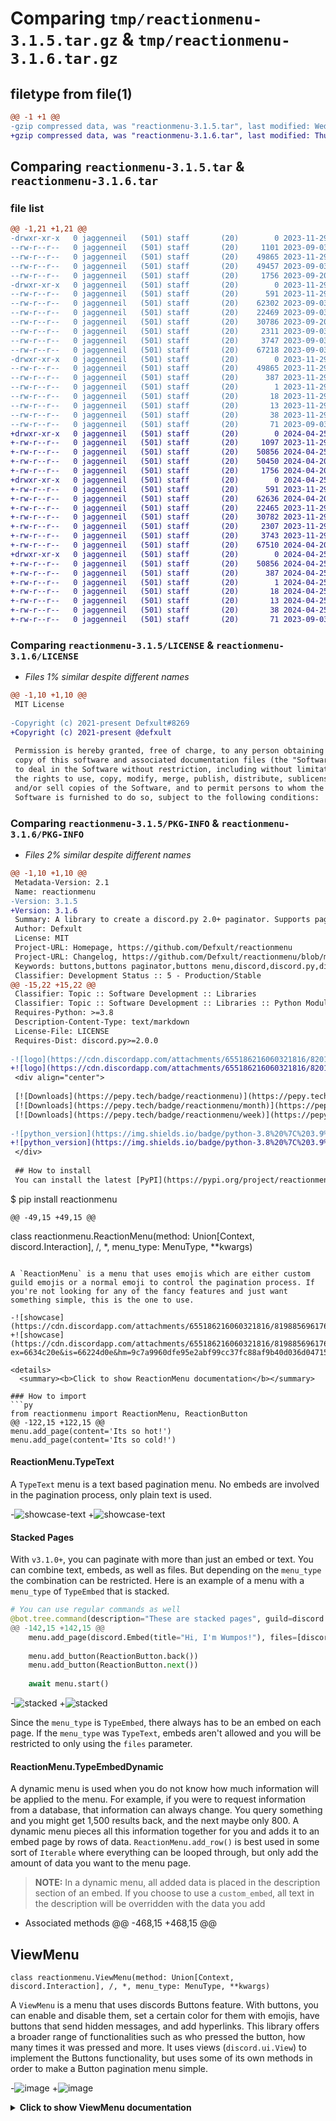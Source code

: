 # Comparing `tmp/reactionmenu-3.1.5.tar.gz` & `tmp/reactionmenu-3.1.6.tar.gz`

## filetype from file(1)

```diff
@@ -1 +1 @@
-gzip compressed data, was "reactionmenu-3.1.5.tar", last modified: Wed Nov 29 14:50:41 2023, max compression
+gzip compressed data, was "reactionmenu-3.1.6.tar", last modified: Thu Apr 25 13:51:11 2024, max compression
```

## Comparing `reactionmenu-3.1.5.tar` & `reactionmenu-3.1.6.tar`

### file list

```diff
@@ -1,21 +1,21 @@
-drwxr-xr-x   0 jaggenneil   (501) staff       (20)        0 2023-11-29 14:50:41.186392 reactionmenu-3.1.5/
--rw-r--r--   0 jaggenneil   (501) staff       (20)     1101 2023-09-03 09:24:09.000000 reactionmenu-3.1.5/LICENSE
--rw-r--r--   0 jaggenneil   (501) staff       (20)    49865 2023-11-29 14:50:41.186185 reactionmenu-3.1.5/PKG-INFO
--rw-r--r--   0 jaggenneil   (501) staff       (20)    49457 2023-09-03 09:24:09.000000 reactionmenu-3.1.5/README.md
--rw-r--r--   0 jaggenneil   (501) staff       (20)     1756 2023-09-20 23:33:53.000000 reactionmenu-3.1.5/pyproject.toml
-drwxr-xr-x   0 jaggenneil   (501) staff       (20)        0 2023-11-29 14:50:41.184962 reactionmenu-3.1.5/reactionmenu/
--rw-r--r--   0 jaggenneil   (501) staff       (20)      591 2023-11-29 14:47:03.000000 reactionmenu-3.1.5/reactionmenu/__init__.py
--rw-r--r--   0 jaggenneil   (501) staff       (20)    62302 2023-09-03 09:24:09.000000 reactionmenu-3.1.5/reactionmenu/abc.py
--rw-r--r--   0 jaggenneil   (501) staff       (20)    22469 2023-09-03 09:24:09.000000 reactionmenu-3.1.5/reactionmenu/buttons.py
--rw-r--r--   0 jaggenneil   (501) staff       (20)    30786 2023-09-20 23:25:39.000000 reactionmenu-3.1.5/reactionmenu/core.py
--rw-r--r--   0 jaggenneil   (501) staff       (20)     2311 2023-09-03 09:24:09.000000 reactionmenu-3.1.5/reactionmenu/decorators.py
--rw-r--r--   0 jaggenneil   (501) staff       (20)     3747 2023-09-03 09:24:09.000000 reactionmenu-3.1.5/reactionmenu/errors.py
--rw-r--r--   0 jaggenneil   (501) staff       (20)    67218 2023-09-03 09:24:09.000000 reactionmenu-3.1.5/reactionmenu/views_menu.py
-drwxr-xr-x   0 jaggenneil   (501) staff       (20)        0 2023-11-29 14:50:41.185924 reactionmenu-3.1.5/reactionmenu.egg-info/
--rw-r--r--   0 jaggenneil   (501) staff       (20)    49865 2023-11-29 14:50:41.000000 reactionmenu-3.1.5/reactionmenu.egg-info/PKG-INFO
--rw-r--r--   0 jaggenneil   (501) staff       (20)      387 2023-11-29 14:50:41.000000 reactionmenu-3.1.5/reactionmenu.egg-info/SOURCES.txt
--rw-r--r--   0 jaggenneil   (501) staff       (20)        1 2023-11-29 14:50:41.000000 reactionmenu-3.1.5/reactionmenu.egg-info/dependency_links.txt
--rw-r--r--   0 jaggenneil   (501) staff       (20)       18 2023-11-29 14:50:41.000000 reactionmenu-3.1.5/reactionmenu.egg-info/requires.txt
--rw-r--r--   0 jaggenneil   (501) staff       (20)       13 2023-11-29 14:50:41.000000 reactionmenu-3.1.5/reactionmenu.egg-info/top_level.txt
--rw-r--r--   0 jaggenneil   (501) staff       (20)       38 2023-11-29 14:50:41.186437 reactionmenu-3.1.5/setup.cfg
--rw-r--r--   0 jaggenneil   (501) staff       (20)       71 2023-09-03 09:24:09.000000 reactionmenu-3.1.5/setup.py
+drwxr-xr-x   0 jaggenneil   (501) staff       (20)        0 2024-04-25 13:51:11.522335 reactionmenu-3.1.6/
+-rw-r--r--   0 jaggenneil   (501) staff       (20)     1097 2023-11-29 18:48:23.000000 reactionmenu-3.1.6/LICENSE
+-rw-r--r--   0 jaggenneil   (501) staff       (20)    50856 2024-04-25 13:51:11.522066 reactionmenu-3.1.6/PKG-INFO
+-rw-r--r--   0 jaggenneil   (501) staff       (20)    50450 2024-04-20 11:49:36.000000 reactionmenu-3.1.6/README.md
+-rw-r--r--   0 jaggenneil   (501) staff       (20)     1756 2024-04-20 12:38:19.000000 reactionmenu-3.1.6/pyproject.toml
+drwxr-xr-x   0 jaggenneil   (501) staff       (20)        0 2024-04-25 13:51:11.520222 reactionmenu-3.1.6/reactionmenu/
+-rw-r--r--   0 jaggenneil   (501) staff       (20)      591 2023-11-29 14:47:03.000000 reactionmenu-3.1.6/reactionmenu/__init__.py
+-rw-r--r--   0 jaggenneil   (501) staff       (20)    62636 2024-04-20 12:14:43.000000 reactionmenu-3.1.6/reactionmenu/abc.py
+-rw-r--r--   0 jaggenneil   (501) staff       (20)    22465 2023-11-29 18:47:56.000000 reactionmenu-3.1.6/reactionmenu/buttons.py
+-rw-r--r--   0 jaggenneil   (501) staff       (20)    30782 2023-11-29 18:47:56.000000 reactionmenu-3.1.6/reactionmenu/core.py
+-rw-r--r--   0 jaggenneil   (501) staff       (20)     2307 2023-11-29 18:47:56.000000 reactionmenu-3.1.6/reactionmenu/decorators.py
+-rw-r--r--   0 jaggenneil   (501) staff       (20)     3743 2023-11-29 18:47:56.000000 reactionmenu-3.1.6/reactionmenu/errors.py
+-rw-r--r--   0 jaggenneil   (501) staff       (20)    67510 2024-04-20 12:16:23.000000 reactionmenu-3.1.6/reactionmenu/views_menu.py
+drwxr-xr-x   0 jaggenneil   (501) staff       (20)        0 2024-04-25 13:51:11.521751 reactionmenu-3.1.6/reactionmenu.egg-info/
+-rw-r--r--   0 jaggenneil   (501) staff       (20)    50856 2024-04-25 13:51:11.000000 reactionmenu-3.1.6/reactionmenu.egg-info/PKG-INFO
+-rw-r--r--   0 jaggenneil   (501) staff       (20)      387 2024-04-25 13:51:11.000000 reactionmenu-3.1.6/reactionmenu.egg-info/SOURCES.txt
+-rw-r--r--   0 jaggenneil   (501) staff       (20)        1 2024-04-25 13:51:11.000000 reactionmenu-3.1.6/reactionmenu.egg-info/dependency_links.txt
+-rw-r--r--   0 jaggenneil   (501) staff       (20)       18 2024-04-25 13:51:11.000000 reactionmenu-3.1.6/reactionmenu.egg-info/requires.txt
+-rw-r--r--   0 jaggenneil   (501) staff       (20)       13 2024-04-25 13:51:11.000000 reactionmenu-3.1.6/reactionmenu.egg-info/top_level.txt
+-rw-r--r--   0 jaggenneil   (501) staff       (20)       38 2024-04-25 13:51:11.522501 reactionmenu-3.1.6/setup.cfg
+-rw-r--r--   0 jaggenneil   (501) staff       (20)       71 2023-09-03 09:24:09.000000 reactionmenu-3.1.6/setup.py
```

### Comparing `reactionmenu-3.1.5/LICENSE` & `reactionmenu-3.1.6/LICENSE`

 * *Files 1% similar despite different names*

```diff
@@ -1,10 +1,10 @@
 MIT License
 
-Copyright (c) 2021-present Defxult#8269
+Copyright (c) 2021-present @defxult
 
 Permission is hereby granted, free of charge, to any person obtaining a
 copy of this software and associated documentation files (the "Software"),
 to deal in the Software without restriction, including without limitation
 the rights to use, copy, modify, merge, publish, distribute, sublicense,
 and/or sell copies of the Software, and to permit persons to whom the
 Software is furnished to do so, subject to the following conditions:
```

### Comparing `reactionmenu-3.1.5/PKG-INFO` & `reactionmenu-3.1.6/PKG-INFO`

 * *Files 2% similar despite different names*

```diff
@@ -1,10 +1,10 @@
 Metadata-Version: 2.1
 Name: reactionmenu
-Version: 3.1.5
+Version: 3.1.6
 Summary: A library to create a discord.py 2.0+ paginator. Supports pagination with buttons, reactions, and category selection using selects.
 Author: Defxult
 License: MIT
 Project-URL: Homepage, https://github.com/Defxult/reactionmenu
 Project-URL: Changelog, https://github.com/Defxult/reactionmenu/blob/main/CHANGELOG.md
 Keywords: buttons,buttons paginator,buttons menu,discord,discord.py,discord.py 2.0,d.py,components,components paginator,components menu,discord components,discord components menu,discord buttons,discord buttons paginator,discord buttons menu,discord paginator,discord pagination,discord reaction menu,discord reactions,discord embed,discord menu,discord interactions,embed menu,embed reaction menu,embed paginator,interactions,interactions menu,interactions paginator,menus,paginator,pagination,pagination menu,reaction menu
 Classifier: Development Status :: 5 - Production/Stable
@@ -15,22 +15,22 @@
 Classifier: Topic :: Software Development :: Libraries
 Classifier: Topic :: Software Development :: Libraries :: Python Modules
 Requires-Python: >=3.8
 Description-Content-Type: text/markdown
 License-File: LICENSE
 Requires-Dist: discord.py>=2.0.0
 
-![logo](https://cdn.discordapp.com/attachments/655186216060321816/820162226316378162/discord.jpg)
+![logo](https://cdn.discordapp.com/attachments/655186216060321816/820162226316378162/discord.jpg?ex=662c8918&is=661a1418&hm=8cec97b3bc3727c866814e3890eee87fd2eec32c638a5b377a9e564fb488881c&)
 <div align="center">
 
 [![Downloads](https://pepy.tech/badge/reactionmenu)](https://pepy.tech/project/reactionmenu) 
 [![Downloads](https://pepy.tech/badge/reactionmenu/month)](https://pepy.tech/project/reactionmenu)
 [![Downloads](https://pepy.tech/badge/reactionmenu/week)](https://pepy.tech/project/reactionmenu)
 
-![python_version](https://img.shields.io/badge/python-3.8%20%7C%203.9%20%7C%203.10-blue)
+![python_version](https://img.shields.io/badge/python-3.8%20%7C%203.9%20%7C%203.10%20%7C%203.11%20%7C%203.12-blue)
 </div>
 
 ## How to install
 You can install the latest [PyPI](https://pypi.org/project/reactionmenu/) version of the library by doing:
 ```
 $ pip install reactionmenu
 ```
@@ -49,15 +49,15 @@
 
 ```
 class reactionmenu.ReactionMenu(method: Union[Context, discord.Interaction], /, *, menu_type: MenuType, **kwargs)
 ```
 
 A `ReactionMenu` is a menu that uses emojis which are either custom guild emojis or a normal emoji to control the pagination process. If you're not looking for any of the fancy features and just want something simple, this is the one to use.
 
-![showcase](https://cdn.discordapp.com/attachments/655186216060321816/819885696176226314/showcase.gif)
+![showcase](https://cdn.discordapp.com/attachments/655186216060321816/819885696176226314/showcase.gif?ex=6634c20e&is=66224d0e&hm=9c7a9960dfe95e2abf99cc37fc88af9b40d036d047158a6c4e51b9cc59edcf16&)
 
 <details>
   <summary><b>Click to show ReactionMenu documentation</b></summary>
 
 ### How to import
 ```py
 from reactionmenu import ReactionMenu, ReactionButton
@@ -122,15 +122,15 @@
 menu.add_page(content='Its so hot!')
 menu.add_page(content='Its so cold!')
 ```
 
 #### ReactionMenu.TypeText
 A `TypeText` menu is a text based pagination menu. No embeds are involved in the pagination process, only plain text is used.
 
-![showcase-text](https://cdn.discordapp.com/attachments/655186216060321816/929172629947027466/text_showcase.gif)
+![showcase-text](https://cdn.discordapp.com/attachments/655186216060321816/929172629947027466/text_showcase.gif?ex=663583f2&is=66230ef2&hm=08e5208f0b95dd6d6fc203878fab1a19d32566cf28a32b25e7a4320ce3d4e924&)
 
 #### Stacked Pages
 With `v3.1.0+`, you can paginate with more than just an embed or text. You can combine text, embeds, as well as files. But depending on the `menu_type` the combination can be restricted. Here is an example of a menu with a `menu_type` of `TypeEmbed` that is stacked.
 
 ```py
 # You can use regular commands as well
 @bot.tree.command(description="These are stacked pages", guild=discord.Object(id=...))
@@ -142,15 +142,15 @@
     menu.add_page(discord.Embed(title="Hi, I'm Wumpos!"), files=[discord.File("wumpos.gif")])
     
     menu.add_button(ReactionButton.back())
     menu.add_button(ReactionButton.next())
     
     await menu.start()
 ```
-![stacked](https://cdn.discordapp.com/attachments/655186216060321816/955966821268332554/stacked.gif)
+![stacked](https://cdn.discordapp.com/attachments/655186216060321816/955966821268332554/stacked.gif?ex=66317a7b&is=661f057b&hm=06c4a45634f7471fbfdee81d3fb18cef4390bdc01740c304ea6ef000396adf06&)
 
 Since the `menu_type` is `TypeEmbed`, there always has to be an embed on each page. If the `menu_type` was `TypeText`, embeds aren't allowed and you will be restricted to only using the `files` parameter.
 
 #### ReactionMenu.TypeEmbedDynamic
 A dynamic menu is used when you do not know how much information will be applied to the menu. For example, if you were to request information from a database, that information can always change. You query something and you might get 1,500 results back, and the next maybe only 800. A dynamic menu pieces all this information together for you and adds it to an embed page by rows of data. `ReactionMenu.add_row()` is best used in some sort of `Iterable` where everything can be looped through, but only add the amount of data you want to the menu page.
 > **NOTE:** In a dynamic menu, all added data is placed in the description section of an embed. If you choose to use a `custom_embed`, all text in the description will be overridden with the data you add
 * Associated methods
@@ -468,15 +468,15 @@
 ## ViewMenu
 ```
 class reactionmenu.ViewMenu(method: Union[Context, discord.Interaction], /, *, menu_type: MenuType, **kwargs)
 ```
 
 A `ViewMenu` is a menu that uses discords Buttons feature. With buttons, you can enable and disable them, set a certain color for them with emojis, have buttons that send hidden messages, and add hyperlinks. This library offers a broader range of functionalities such as who pressed the button, how many times it was pressed and more. It uses views (`discord.ui.View`) to implement the Buttons functionality, but uses some of its own methods in order to make a Button pagination menu simple.
 
-![image](https://cdn.discordapp.com/attachments/655186216060321816/855818139450081280/buttons_showcase_reduced.gif)
+![image](https://cdn.discordapp.com/attachments/655186216060321816/855818139450081280/buttons_showcase_reduced.gif?ex=662d0d40&is=661a9840&hm=c27d8af03d464b3bb3942831c1f592042752aeb0baf903a3dbbffee7caade991&)
 
 <details>
   <summary><b>Click to show ViewMenu documentation</b></summary>
 
 
 ### How to import
 ```py
@@ -536,15 +536,15 @@
 menu.add_page(content='Its so hot!')
 menu.add_page(content='Its so cold!')
 ```
 
 #### ViewMenu.TypeText
 A `TypeText` menu is a text based pagination menu. No embeds are involved in the pagination process, only plain text is used.
 
-![text_view_showcase](https://cdn.discordapp.com/attachments/655186216060321816/929744985656549386/text_view_showcase.gif)
+![text_view_showcase](https://cdn.discordapp.com/attachments/655186216060321816/929744985656549386/text_view_showcase.gif?ex=66247b3e&is=662329be&hm=b94fa63761dee697cf4ce0a2e488e8a8119e65b9264d1178d64d8e26e944da91&)
 
 #### Stacked Pages
 With `v3.1.0+`, you can paginate with more than just an embed or text. You can combine text, embeds, as well as files. But depending on the `menu_type` the combination can be restricted. Here is an example of a menu with a `menu_type` of `TypeEmbed` that is stacked.
 
 ```py
 # You can use regular commands as well
 @bot.tree.command(description="These are stacked pages", guild=discord.Object(id=...))
@@ -556,15 +556,15 @@
     menu.add_page(discord.Embed(title="Hi, I'm Wumpos!"), files=[discord.File("wumpos.gif")])
     
     menu.add_button(ViewButton.back())
     menu.add_button(ViewButton.next())
     
     await menu.start()
 ```
-![stacked_view](https://cdn.discordapp.com/attachments/655186216060321816/955983620038860910/stacked_view.gif)
+![stacked_view](https://cdn.discordapp.com/attachments/655186216060321816/955983620038860910/stacked_view.gif?ex=66318a20&is=661f1520&hm=dc93e797cb16a1e3f87f36e02fa40b2733a40a1d469b7f1337d34d6037dad06e&)
 
 Since the `menu_type` is `TypeEmbed`, there always has to be an embed on each page. If the `menu_type` was `TypeText`, embeds aren't allowed and you will be restricted to only using the `files` parameter.
 
 #### ViewMenu.TypeEmbedDynamic
 A dynamic menu is used when you do not know how much information will be applied to the menu. For example, if you were to request information from a database, that information can always change. You query something and you might get 1,500 results back, and the next maybe only 800. A dynamic menu pieces all this information together for you and adds it to an embed page by rows of data. `ViewMenu.add_row()` is best used in some sort of `Iterable` where everything can be looped through, but only add the amount of data you want to the menu page.
 > **NOTE:** In a dynamic menu, all added data is placed in the description section of an embed. If you choose to use a `custom_embed`, all text in the description will be overridden with the data you add
 * Associated methods
@@ -715,17 +715,18 @@
 ```
 ---
 > **NOTE:** When it comes to buttons with a `custom_id` of `ViewButton.ID_CALLER`, `ViewButton.ID_SEND_MESSAGE`, `ViewButton.ID_CUSTOM_EMBED`, or link buttons, you can add as many as you'd like as long as in total it's 25 buttons or less. For all other button ID's, each menu can only have one.
 
 ### Using Selects
 Selects are used when you'd like to categorize information in your menu. Selects can only be used when the menu's `menu_type` is `TypeEmbed`. You should keep in mind that discords limitations on how many menu UI items (rows) can be applied to each message.
 
-![select_showcase](https://cdn.discordapp.com/attachments/655186216060321816/971361708121653268/select_showcase.gif)
+![select_showcase](https://cdn.discordapp.com/attachments/655186216060321816/971361708121653268/select_showcase.gif?ex=66321d16&is=661fa816&hm=f5a668a33715d0d5c77eb7c2a8ec9d01ef14b21c2d2f200c97d12ba70a7ab2bd&)
 
 * Associated Methods
+  * `Page.from_embeds(embeds: Sequence[Embed])` 
   * `ViewMenu.add_select(select: ViewSelect)`
   * `ViewMenu.remove_select(select: ViewSelect)`
   * `ViewMenu.remove_all_selects()`
   * `ViewMenu.disable_select(select: ViewSelect)`
   * `ViewMenu.disable_all_selects()`
   * `ViewMenu.enable_select(select: ViewSelect)`
   * `ViewMenu.enable_all_selects()`
@@ -735,14 +736,15 @@
 ```py
 from reactionmenu import ViewMenu, ViewSelect, Page
 
 menu = ViewMenu(ctx, menu_type=ViewMenu.TypeEmbed)
 menu.add_page(discord.Embed(title="A showcase of console video games", color=discord.Color.blurple()))
 
 menu.add_select(ViewSelect(title="Console Video Games", options={
+    # NOTE: The discord.SelectOption parameter "default" cannot be set to True
     discord.SelectOption(label="PlayStation", emoji="<:PlayStation:549638412538478602>") : [
         Page(embed=discord.Embed(title="Ratchet & Clank", description=..., color=discord.Color.yellow()).set_image(url=...)),
         Page(embed=discord.Embed(title="God of War", description=..., color=discord.Color.blue()).set_image(url=...))
     ],
     discord.SelectOption(label="Xbox", emoji="<:Xbox:501880493285834752>") : [
         Page(embed=discord.Embed(title="Halo Infinite", description=..., color=discord.Color.green()).set_image(url=...)),
         Page(embed=discord.Embed(title="Gears of War 4", description=..., color=discord.Color.red()).set_image(url=...))
@@ -753,15 +755,15 @@
 menu.add_button(ViewButton.next())
 await menu.start()
 ```
 
 #### Go to page navigation
 You can use this type of select when you'd like to use the UI to select a page to go to.
 
-![goto_showcase](https://cdn.discordapp.com/attachments/655186216060321816/973629631905300501/Discord_6SP5AjoOOM.gif)
+![goto_showcase](https://cdn.discordapp.com/attachments/655186216060321816/973629631905300501/Discord_6SP5AjoOOM.gif?ex=663122c1&is=661eadc1&hm=a14135c7fa1c0b9c901b8216cbee7e77435fa1ba3148767d1870d52ba625001e&)
 
 * Associated methods
   * `ViewMenu.add_go_to_select(goto: ViewSelect.GoTo)`
   * `ViewMenu.enable_go_to_select(goto: ViewSelect.GoTo)`
   * `ViewMenu.enable_all_go_to_selects()`
   * `ViewMenu.disable_go_to_select(goto: ViewSelect.GoTo)`
   * `ViewMenu.disable_all_go_to_selects()`
```

### Comparing `reactionmenu-3.1.5/README.md` & `reactionmenu-3.1.6/README.md`

 * *Files 1% similar despite different names*

```diff
@@ -1,15 +1,15 @@
-![logo](https://cdn.discordapp.com/attachments/655186216060321816/820162226316378162/discord.jpg)
+![logo](https://cdn.discordapp.com/attachments/655186216060321816/820162226316378162/discord.jpg?ex=662c8918&is=661a1418&hm=8cec97b3bc3727c866814e3890eee87fd2eec32c638a5b377a9e564fb488881c&)
 <div align="center">
 
 [![Downloads](https://pepy.tech/badge/reactionmenu)](https://pepy.tech/project/reactionmenu) 
 [![Downloads](https://pepy.tech/badge/reactionmenu/month)](https://pepy.tech/project/reactionmenu)
 [![Downloads](https://pepy.tech/badge/reactionmenu/week)](https://pepy.tech/project/reactionmenu)
 
-![python_version](https://img.shields.io/badge/python-3.8%20%7C%203.9%20%7C%203.10-blue)
+![python_version](https://img.shields.io/badge/python-3.8%20%7C%203.9%20%7C%203.10%20%7C%203.11%20%7C%203.12-blue)
 </div>
 
 ## How to install
 You can install the latest [PyPI](https://pypi.org/project/reactionmenu/) version of the library by doing:
 ```
 $ pip install reactionmenu
 ```
@@ -28,15 +28,15 @@
 
 ```
 class reactionmenu.ReactionMenu(method: Union[Context, discord.Interaction], /, *, menu_type: MenuType, **kwargs)
 ```
 
 A `ReactionMenu` is a menu that uses emojis which are either custom guild emojis or a normal emoji to control the pagination process. If you're not looking for any of the fancy features and just want something simple, this is the one to use.
 
-![showcase](https://cdn.discordapp.com/attachments/655186216060321816/819885696176226314/showcase.gif)
+![showcase](https://cdn.discordapp.com/attachments/655186216060321816/819885696176226314/showcase.gif?ex=6634c20e&is=66224d0e&hm=9c7a9960dfe95e2abf99cc37fc88af9b40d036d047158a6c4e51b9cc59edcf16&)
 
 <details>
   <summary><b>Click to show ReactionMenu documentation</b></summary>
 
 ### How to import
 ```py
 from reactionmenu import ReactionMenu, ReactionButton
@@ -101,15 +101,15 @@
 menu.add_page(content='Its so hot!')
 menu.add_page(content='Its so cold!')
 ```
 
 #### ReactionMenu.TypeText
 A `TypeText` menu is a text based pagination menu. No embeds are involved in the pagination process, only plain text is used.
 
-![showcase-text](https://cdn.discordapp.com/attachments/655186216060321816/929172629947027466/text_showcase.gif)
+![showcase-text](https://cdn.discordapp.com/attachments/655186216060321816/929172629947027466/text_showcase.gif?ex=663583f2&is=66230ef2&hm=08e5208f0b95dd6d6fc203878fab1a19d32566cf28a32b25e7a4320ce3d4e924&)
 
 #### Stacked Pages
 With `v3.1.0+`, you can paginate with more than just an embed or text. You can combine text, embeds, as well as files. But depending on the `menu_type` the combination can be restricted. Here is an example of a menu with a `menu_type` of `TypeEmbed` that is stacked.
 
 ```py
 # You can use regular commands as well
 @bot.tree.command(description="These are stacked pages", guild=discord.Object(id=...))
@@ -121,15 +121,15 @@
     menu.add_page(discord.Embed(title="Hi, I'm Wumpos!"), files=[discord.File("wumpos.gif")])
     
     menu.add_button(ReactionButton.back())
     menu.add_button(ReactionButton.next())
     
     await menu.start()
 ```
-![stacked](https://cdn.discordapp.com/attachments/655186216060321816/955966821268332554/stacked.gif)
+![stacked](https://cdn.discordapp.com/attachments/655186216060321816/955966821268332554/stacked.gif?ex=66317a7b&is=661f057b&hm=06c4a45634f7471fbfdee81d3fb18cef4390bdc01740c304ea6ef000396adf06&)
 
 Since the `menu_type` is `TypeEmbed`, there always has to be an embed on each page. If the `menu_type` was `TypeText`, embeds aren't allowed and you will be restricted to only using the `files` parameter.
 
 #### ReactionMenu.TypeEmbedDynamic
 A dynamic menu is used when you do not know how much information will be applied to the menu. For example, if you were to request information from a database, that information can always change. You query something and you might get 1,500 results back, and the next maybe only 800. A dynamic menu pieces all this information together for you and adds it to an embed page by rows of data. `ReactionMenu.add_row()` is best used in some sort of `Iterable` where everything can be looped through, but only add the amount of data you want to the menu page.
 > **NOTE:** In a dynamic menu, all added data is placed in the description section of an embed. If you choose to use a `custom_embed`, all text in the description will be overridden with the data you add
 * Associated methods
@@ -447,15 +447,15 @@
 ## ViewMenu
 ```
 class reactionmenu.ViewMenu(method: Union[Context, discord.Interaction], /, *, menu_type: MenuType, **kwargs)
 ```
 
 A `ViewMenu` is a menu that uses discords Buttons feature. With buttons, you can enable and disable them, set a certain color for them with emojis, have buttons that send hidden messages, and add hyperlinks. This library offers a broader range of functionalities such as who pressed the button, how many times it was pressed and more. It uses views (`discord.ui.View`) to implement the Buttons functionality, but uses some of its own methods in order to make a Button pagination menu simple.
 
-![image](https://cdn.discordapp.com/attachments/655186216060321816/855818139450081280/buttons_showcase_reduced.gif)
+![image](https://cdn.discordapp.com/attachments/655186216060321816/855818139450081280/buttons_showcase_reduced.gif?ex=662d0d40&is=661a9840&hm=c27d8af03d464b3bb3942831c1f592042752aeb0baf903a3dbbffee7caade991&)
 
 <details>
   <summary><b>Click to show ViewMenu documentation</b></summary>
 
 
 ### How to import
 ```py
@@ -515,15 +515,15 @@
 menu.add_page(content='Its so hot!')
 menu.add_page(content='Its so cold!')
 ```
 
 #### ViewMenu.TypeText
 A `TypeText` menu is a text based pagination menu. No embeds are involved in the pagination process, only plain text is used.
 
-![text_view_showcase](https://cdn.discordapp.com/attachments/655186216060321816/929744985656549386/text_view_showcase.gif)
+![text_view_showcase](https://cdn.discordapp.com/attachments/655186216060321816/929744985656549386/text_view_showcase.gif?ex=66247b3e&is=662329be&hm=b94fa63761dee697cf4ce0a2e488e8a8119e65b9264d1178d64d8e26e944da91&)
 
 #### Stacked Pages
 With `v3.1.0+`, you can paginate with more than just an embed or text. You can combine text, embeds, as well as files. But depending on the `menu_type` the combination can be restricted. Here is an example of a menu with a `menu_type` of `TypeEmbed` that is stacked.
 
 ```py
 # You can use regular commands as well
 @bot.tree.command(description="These are stacked pages", guild=discord.Object(id=...))
@@ -535,15 +535,15 @@
     menu.add_page(discord.Embed(title="Hi, I'm Wumpos!"), files=[discord.File("wumpos.gif")])
     
     menu.add_button(ViewButton.back())
     menu.add_button(ViewButton.next())
     
     await menu.start()
 ```
-![stacked_view](https://cdn.discordapp.com/attachments/655186216060321816/955983620038860910/stacked_view.gif)
+![stacked_view](https://cdn.discordapp.com/attachments/655186216060321816/955983620038860910/stacked_view.gif?ex=66318a20&is=661f1520&hm=dc93e797cb16a1e3f87f36e02fa40b2733a40a1d469b7f1337d34d6037dad06e&)
 
 Since the `menu_type` is `TypeEmbed`, there always has to be an embed on each page. If the `menu_type` was `TypeText`, embeds aren't allowed and you will be restricted to only using the `files` parameter.
 
 #### ViewMenu.TypeEmbedDynamic
 A dynamic menu is used when you do not know how much information will be applied to the menu. For example, if you were to request information from a database, that information can always change. You query something and you might get 1,500 results back, and the next maybe only 800. A dynamic menu pieces all this information together for you and adds it to an embed page by rows of data. `ViewMenu.add_row()` is best used in some sort of `Iterable` where everything can be looped through, but only add the amount of data you want to the menu page.
 > **NOTE:** In a dynamic menu, all added data is placed in the description section of an embed. If you choose to use a `custom_embed`, all text in the description will be overridden with the data you add
 * Associated methods
@@ -694,17 +694,18 @@
 ```
 ---
 > **NOTE:** When it comes to buttons with a `custom_id` of `ViewButton.ID_CALLER`, `ViewButton.ID_SEND_MESSAGE`, `ViewButton.ID_CUSTOM_EMBED`, or link buttons, you can add as many as you'd like as long as in total it's 25 buttons or less. For all other button ID's, each menu can only have one.
 
 ### Using Selects
 Selects are used when you'd like to categorize information in your menu. Selects can only be used when the menu's `menu_type` is `TypeEmbed`. You should keep in mind that discords limitations on how many menu UI items (rows) can be applied to each message.
 
-![select_showcase](https://cdn.discordapp.com/attachments/655186216060321816/971361708121653268/select_showcase.gif)
+![select_showcase](https://cdn.discordapp.com/attachments/655186216060321816/971361708121653268/select_showcase.gif?ex=66321d16&is=661fa816&hm=f5a668a33715d0d5c77eb7c2a8ec9d01ef14b21c2d2f200c97d12ba70a7ab2bd&)
 
 * Associated Methods
+  * `Page.from_embeds(embeds: Sequence[Embed])` 
   * `ViewMenu.add_select(select: ViewSelect)`
   * `ViewMenu.remove_select(select: ViewSelect)`
   * `ViewMenu.remove_all_selects()`
   * `ViewMenu.disable_select(select: ViewSelect)`
   * `ViewMenu.disable_all_selects()`
   * `ViewMenu.enable_select(select: ViewSelect)`
   * `ViewMenu.enable_all_selects()`
@@ -714,14 +715,15 @@
 ```py
 from reactionmenu import ViewMenu, ViewSelect, Page
 
 menu = ViewMenu(ctx, menu_type=ViewMenu.TypeEmbed)
 menu.add_page(discord.Embed(title="A showcase of console video games", color=discord.Color.blurple()))
 
 menu.add_select(ViewSelect(title="Console Video Games", options={
+    # NOTE: The discord.SelectOption parameter "default" cannot be set to True
     discord.SelectOption(label="PlayStation", emoji="<:PlayStation:549638412538478602>") : [
         Page(embed=discord.Embed(title="Ratchet & Clank", description=..., color=discord.Color.yellow()).set_image(url=...)),
         Page(embed=discord.Embed(title="God of War", description=..., color=discord.Color.blue()).set_image(url=...))
     ],
     discord.SelectOption(label="Xbox", emoji="<:Xbox:501880493285834752>") : [
         Page(embed=discord.Embed(title="Halo Infinite", description=..., color=discord.Color.green()).set_image(url=...)),
         Page(embed=discord.Embed(title="Gears of War 4", description=..., color=discord.Color.red()).set_image(url=...))
@@ -732,15 +734,15 @@
 menu.add_button(ViewButton.next())
 await menu.start()
 ```
 
 #### Go to page navigation
 You can use this type of select when you'd like to use the UI to select a page to go to.
 
-![goto_showcase](https://cdn.discordapp.com/attachments/655186216060321816/973629631905300501/Discord_6SP5AjoOOM.gif)
+![goto_showcase](https://cdn.discordapp.com/attachments/655186216060321816/973629631905300501/Discord_6SP5AjoOOM.gif?ex=663122c1&is=661eadc1&hm=a14135c7fa1c0b9c901b8216cbee7e77435fa1ba3148767d1870d52ba625001e&)
 
 * Associated methods
   * `ViewMenu.add_go_to_select(goto: ViewSelect.GoTo)`
   * `ViewMenu.enable_go_to_select(goto: ViewSelect.GoTo)`
   * `ViewMenu.enable_all_go_to_selects()`
   * `ViewMenu.disable_go_to_select(goto: ViewSelect.GoTo)`
   * `ViewMenu.disable_all_go_to_selects()`
```

### Comparing `reactionmenu-3.1.5/pyproject.toml` & `reactionmenu-3.1.6/pyproject.toml`

 * *Files 4% similar despite different names*

```diff
@@ -3,15 +3,15 @@
 build-backend = "setuptools.build_meta"
 
 
 [project]
 authors = [{name = "Defxult"}]
 name = "reactionmenu"
 readme = "README.md"
-version = "3.1.5"
+version = "3.1.6"
 description = "A library to create a discord.py 2.0+ paginator. Supports pagination with buttons, reactions, and category selection using selects."
 requires-python = ">=3.8"
 license = {text = "MIT"}
 dependencies = ["discord.py>=2.0.0"]
 classifiers = [
     "Development Status :: 5 - Production/Stable",
     "Programming Language :: Python :: 3",
```

### Comparing `reactionmenu-3.1.5/reactionmenu/__init__.py` & `reactionmenu-3.1.6/reactionmenu/__init__.py`

 * *Files identical despite different names*

### Comparing `reactionmenu-3.1.5/reactionmenu/abc.py` & `reactionmenu-3.1.6/reactionmenu/abc.py`

 * *Files 1% similar despite different names*

```diff
@@ -1,11 +1,11 @@
 """
 MIT License
 
-Copyright (c) 2021-present Defxult#8269
+Copyright (c) 2021-present @defxult
 
 Permission is hereby granted, free of charge, to any person obtaining a
 copy of this software and associated documentation files (the "Software"),
 to deal in the Software without restriction, including without limitation
 the rights to use, copy, modify, merge, publish, distribute, sublicense,
 and/or sell copies of the Software, and to permit persons to whom the
 Software is furnished to do so, subject to the following conditions:
@@ -87,14 +87,25 @@
     
     def __repr__(self) -> str:
         return f"<Page {' '.join([f'{attr_name}={getattr(self, attr_name)!r}' for attr_name in self.__class__.__slots__ if type(getattr(self, attr_name)) not in (type(None), type(MISSING))])}>"
     
     def _shallow(self) -> Self:
         from copy import copy
         return copy(self)
+    
+    @staticmethod
+    def from_embeds(embeds: Sequence[discord.Embed]) -> List[Page]:
+        """|static method|
+        
+        Converts a sequence of embeds into a list of :class:`Page`
+        """
+        pages: List[Page] = []
+        for e in embeds:
+            pages.append(Page(embed=discord.Embed.copy(e)))
+        return pages
 
 class PaginationEmojis:
     """A set of basic emojis for your convenience to use for your buttons emoji
     - ◀️ as `BACK_BUTTON`
     - ▶️ as `NEXT_BUTTON`
     - ⏪ as `FIRST_PAGE`
     - ⏩ as `LAST_PAGE`
@@ -369,15 +380,15 @@
     
     @abc.abstractmethod
     async def start(self):
         raise NotImplementedError
     
     # ABC class methods
     
-    @abc.abstractclassmethod
+    @abc.abstractmethod
     async def quick_start(cls):
         raise NotImplementedError
     
     @staticmethod
     def separate(values: Sequence[Any]) -> Tuple[List[discord.Embed], List[str]]:
         """|static method|
```

### Comparing `reactionmenu-3.1.5/reactionmenu/buttons.py` & `reactionmenu-3.1.6/reactionmenu/buttons.py`

 * *Files 0% similar despite different names*

```diff
@@ -1,11 +1,11 @@
 """
 MIT License
 
-Copyright (c) 2021-present Defxult#8269
+Copyright (c) 2021-present @defxult
 
 Permission is hereby granted, free of charge, to any person obtaining a
 copy of this software and associated documentation files (the "Software"),
 to deal in the Software without restriction, including without limitation
 the rights to use, copy, modify, merge, publish, distribute, sublicense,
 and/or sell copies of the Software, and to permit persons to whom the
 Software is furnished to do so, subject to the following conditions:
```

### Comparing `reactionmenu-3.1.5/reactionmenu/core.py` & `reactionmenu-3.1.6/reactionmenu/core.py`

 * *Files 0% similar despite different names*

```diff
@@ -1,11 +1,11 @@
 """
 MIT License
 
-Copyright (c) 2021-present Defxult#8269
+Copyright (c) 2021-present @defxult
 
 Permission is hereby granted, free of charge, to any person obtaining a
 copy of this software and associated documentation files (the "Software"),
 to deal in the Software without restriction, including without limitation
 the rights to use, copy, modify, merge, publish, distribute, sublicense,
 and/or sell copies of the Software, and to permit persons to whom the
 Software is furnished to do so, subject to the following conditions:
```

### Comparing `reactionmenu-3.1.5/reactionmenu/decorators.py` & `reactionmenu-3.1.6/reactionmenu/decorators.py`

 * *Files 6% similar despite different names*

```diff
@@ -1,11 +1,11 @@
 """
 MIT License
 
-Copyright (c) 2021-present Defxult#8269
+Copyright (c) 2021-present @defxult
 
 Permission is hereby granted, free of charge, to any person obtaining a
 copy of this software and associated documentation files (the "Software"),
 to deal in the Software without restriction, including without limitation
 the rights to use, copy, modify, merge, publish, distribute, sublicense,
 and/or sell copies of the Software, and to permit persons to whom the
 Software is furnished to do so, subject to the following conditions:
```

### Comparing `reactionmenu-3.1.5/reactionmenu/errors.py` & `reactionmenu-3.1.6/reactionmenu/errors.py`

 * *Files 0% similar despite different names*

```diff
@@ -1,11 +1,11 @@
 """
 MIT License
 
-Copyright (c) 2021-present Defxult#8269
+Copyright (c) 2021-present @defxult
 
 Permission is hereby granted, free of charge, to any person obtaining a
 copy of this software and associated documentation files (the "Software"),
 to deal in the Software without restriction, including without limitation
 the rights to use, copy, modify, merge, publish, distribute, sublicense,
 and/or sell copies of the Software, and to permit persons to whom the
 Software is furnished to do so, subject to the following conditions:
```

### Comparing `reactionmenu-3.1.5/reactionmenu/views_menu.py` & `reactionmenu-3.1.6/reactionmenu/views_menu.py`

 * *Files 0% similar despite different names*

```diff
@@ -1,11 +1,11 @@
 """
 MIT License
 
-Copyright (c) 2021-present Defxult#8269
+Copyright (c) 2021-present @defxult
 
 Permission is hereby granted, free of charge, to any person obtaining a
 copy of this software and associated documentation files (the "Software"),
 to deal in the Software without restriction, including without limitation
 the rights to use, copy, modify, merge, publish, distribute, sublicense,
 and/or sell copies of the Software, and to permit persons to whom the
 Software is furnished to do so, subject to the following conditions:
@@ -127,15 +127,16 @@
     
     async def callback(self, interaction: discord.Interaction) -> None:
         """*INTERNAL USE ONLY* - The callback function from the select interaction. This should not be manually called"""
         for option, pages in self._view_select_options.items():
             if option.label == self.values[0]:
                 if self._menu:
                     self._menu._pc = _PageController(pages)
-                    await interaction.response.edit_message(**self._menu._determine_kwargs(self._menu._pc.first_page()))
+                    first_page = self._menu._pc.first_page()
+                    await interaction.response.edit_message(**self._menu._determine_kwargs(first_page))
                     break
         await self.__dispatch_relay(interaction)
 
     class GoTo(discord.ui.Select):
         """Represents a UI based version of a :class:`ViewButton` with the ID `ViewButton.ID_GO_TO_PAGE`
 
         Parameters
@@ -516,14 +517,20 @@
         for all_pages in pages:
             for individual_page in all_pages:
                 if not individual_page.embed:
                     raise ViewMenuException("The 'embed' parameter in a Page must be set when using selects")
         else:
             if self._menu_type == ViewMenu.TypeEmbed:
                 select._menu = self
+
+                # prevent default select options (https://github.com/Defxult/reactionmenu/issues/55)
+                for option in select.options:
+                    if option.default:
+                        option.default = False
+                
                 self.__view.add_item(select)
                 self.__selects.append(select)
             else:
                 raise ViewMenuException('Selects can only be added when the menu_type is TypeEmbed')
     
     def remove_select(self, select: ViewSelect) -> None:
         """Remove a select from the menu
@@ -1105,17 +1112,17 @@
             await inter.response.edit_message(**self._determine_kwargs(self._pc.first_page()))
         
         elif button.custom_id == ViewButton.ID_GO_TO_LAST_PAGE:
             await inter.response.edit_message(**self._determine_kwargs(self._pc.last_page()))
         
         elif button.custom_id == ViewButton.ID_GO_TO_PAGE:
             await inter.response.defer()
-            prompt: discord.Message = await self._msg.channel.send(f'{inter.user.display_name}, what page would you like to go to?') # type: ignore / `.channel` is know at this point
+            prompt: discord.Message = await self._msg.channel.send(f'{inter.user.display_name}, what page would you like to go to?') # type: ignore / `.channel` is known at this point
             try:
-                selection_message: discord.Message = await inter.client.wait_for('message', check=lambda m: all([m.channel.id == self._msg.channel.id, m.author.id == inter.user.id]), timeout=self.timeout) # type: ignore / `.channel` is know at this point
+                selection_message: discord.Message = await inter.client.wait_for('message', check=lambda m: all([m.channel.id == self._msg.channel.id, m.author.id == inter.user.id]), timeout=self.timeout) # type: ignore / `.channel` is known at this point
                 page = int(selection_message.content)
             except (asyncio.TimeoutError, ValueError):
                 return
             else:
                 if 1 <= page <= len(self._pages):
                     self._pc.index = page - 1
                     await self._msg.edit(**self._determine_kwargs(self._pc.current_page))
@@ -1144,15 +1151,15 @@
 
                 try:
                     if asyncio.iscoroutinefunction(func): await func(*args, **kwargs) # type: ignore / `func` is already confirmed to be a coroutine
                     else: func(*args, **kwargs)
                 except Exception as err:
                     call_failed_error_msg = inspect.cleandoc(
                         f"""
-                        The button with custom_id ViewButton.ID_CALLER with the label "{button.label}" raised an error during it's execution
+                        The button with custom_id ViewButton.ID_CALLER with the label "{button.label}" raised an error during its execution
                         -> {err.__class__.__name__}: {err}
                         """
                     )
                     raise ViewMenuException(call_failed_error_msg)
                 else:
                     if button.followup:
                         # if this executes, the user doesn't want to respond with a message, only with the caller function (already called ^)
```

### Comparing `reactionmenu-3.1.5/reactionmenu.egg-info/PKG-INFO` & `reactionmenu-3.1.6/reactionmenu.egg-info/PKG-INFO`

 * *Files 2% similar despite different names*

```diff
@@ -1,10 +1,10 @@
 Metadata-Version: 2.1
 Name: reactionmenu
-Version: 3.1.5
+Version: 3.1.6
 Summary: A library to create a discord.py 2.0+ paginator. Supports pagination with buttons, reactions, and category selection using selects.
 Author: Defxult
 License: MIT
 Project-URL: Homepage, https://github.com/Defxult/reactionmenu
 Project-URL: Changelog, https://github.com/Defxult/reactionmenu/blob/main/CHANGELOG.md
 Keywords: buttons,buttons paginator,buttons menu,discord,discord.py,discord.py 2.0,d.py,components,components paginator,components menu,discord components,discord components menu,discord buttons,discord buttons paginator,discord buttons menu,discord paginator,discord pagination,discord reaction menu,discord reactions,discord embed,discord menu,discord interactions,embed menu,embed reaction menu,embed paginator,interactions,interactions menu,interactions paginator,menus,paginator,pagination,pagination menu,reaction menu
 Classifier: Development Status :: 5 - Production/Stable
@@ -15,22 +15,22 @@
 Classifier: Topic :: Software Development :: Libraries
 Classifier: Topic :: Software Development :: Libraries :: Python Modules
 Requires-Python: >=3.8
 Description-Content-Type: text/markdown
 License-File: LICENSE
 Requires-Dist: discord.py>=2.0.0
 
-![logo](https://cdn.discordapp.com/attachments/655186216060321816/820162226316378162/discord.jpg)
+![logo](https://cdn.discordapp.com/attachments/655186216060321816/820162226316378162/discord.jpg?ex=662c8918&is=661a1418&hm=8cec97b3bc3727c866814e3890eee87fd2eec32c638a5b377a9e564fb488881c&)
 <div align="center">
 
 [![Downloads](https://pepy.tech/badge/reactionmenu)](https://pepy.tech/project/reactionmenu) 
 [![Downloads](https://pepy.tech/badge/reactionmenu/month)](https://pepy.tech/project/reactionmenu)
 [![Downloads](https://pepy.tech/badge/reactionmenu/week)](https://pepy.tech/project/reactionmenu)
 
-![python_version](https://img.shields.io/badge/python-3.8%20%7C%203.9%20%7C%203.10-blue)
+![python_version](https://img.shields.io/badge/python-3.8%20%7C%203.9%20%7C%203.10%20%7C%203.11%20%7C%203.12-blue)
 </div>
 
 ## How to install
 You can install the latest [PyPI](https://pypi.org/project/reactionmenu/) version of the library by doing:
 ```
 $ pip install reactionmenu
 ```
@@ -49,15 +49,15 @@
 
 ```
 class reactionmenu.ReactionMenu(method: Union[Context, discord.Interaction], /, *, menu_type: MenuType, **kwargs)
 ```
 
 A `ReactionMenu` is a menu that uses emojis which are either custom guild emojis or a normal emoji to control the pagination process. If you're not looking for any of the fancy features and just want something simple, this is the one to use.
 
-![showcase](https://cdn.discordapp.com/attachments/655186216060321816/819885696176226314/showcase.gif)
+![showcase](https://cdn.discordapp.com/attachments/655186216060321816/819885696176226314/showcase.gif?ex=6634c20e&is=66224d0e&hm=9c7a9960dfe95e2abf99cc37fc88af9b40d036d047158a6c4e51b9cc59edcf16&)
 
 <details>
   <summary><b>Click to show ReactionMenu documentation</b></summary>
 
 ### How to import
 ```py
 from reactionmenu import ReactionMenu, ReactionButton
@@ -122,15 +122,15 @@
 menu.add_page(content='Its so hot!')
 menu.add_page(content='Its so cold!')
 ```
 
 #### ReactionMenu.TypeText
 A `TypeText` menu is a text based pagination menu. No embeds are involved in the pagination process, only plain text is used.
 
-![showcase-text](https://cdn.discordapp.com/attachments/655186216060321816/929172629947027466/text_showcase.gif)
+![showcase-text](https://cdn.discordapp.com/attachments/655186216060321816/929172629947027466/text_showcase.gif?ex=663583f2&is=66230ef2&hm=08e5208f0b95dd6d6fc203878fab1a19d32566cf28a32b25e7a4320ce3d4e924&)
 
 #### Stacked Pages
 With `v3.1.0+`, you can paginate with more than just an embed or text. You can combine text, embeds, as well as files. But depending on the `menu_type` the combination can be restricted. Here is an example of a menu with a `menu_type` of `TypeEmbed` that is stacked.
 
 ```py
 # You can use regular commands as well
 @bot.tree.command(description="These are stacked pages", guild=discord.Object(id=...))
@@ -142,15 +142,15 @@
     menu.add_page(discord.Embed(title="Hi, I'm Wumpos!"), files=[discord.File("wumpos.gif")])
     
     menu.add_button(ReactionButton.back())
     menu.add_button(ReactionButton.next())
     
     await menu.start()
 ```
-![stacked](https://cdn.discordapp.com/attachments/655186216060321816/955966821268332554/stacked.gif)
+![stacked](https://cdn.discordapp.com/attachments/655186216060321816/955966821268332554/stacked.gif?ex=66317a7b&is=661f057b&hm=06c4a45634f7471fbfdee81d3fb18cef4390bdc01740c304ea6ef000396adf06&)
 
 Since the `menu_type` is `TypeEmbed`, there always has to be an embed on each page. If the `menu_type` was `TypeText`, embeds aren't allowed and you will be restricted to only using the `files` parameter.
 
 #### ReactionMenu.TypeEmbedDynamic
 A dynamic menu is used when you do not know how much information will be applied to the menu. For example, if you were to request information from a database, that information can always change. You query something and you might get 1,500 results back, and the next maybe only 800. A dynamic menu pieces all this information together for you and adds it to an embed page by rows of data. `ReactionMenu.add_row()` is best used in some sort of `Iterable` where everything can be looped through, but only add the amount of data you want to the menu page.
 > **NOTE:** In a dynamic menu, all added data is placed in the description section of an embed. If you choose to use a `custom_embed`, all text in the description will be overridden with the data you add
 * Associated methods
@@ -468,15 +468,15 @@
 ## ViewMenu
 ```
 class reactionmenu.ViewMenu(method: Union[Context, discord.Interaction], /, *, menu_type: MenuType, **kwargs)
 ```
 
 A `ViewMenu` is a menu that uses discords Buttons feature. With buttons, you can enable and disable them, set a certain color for them with emojis, have buttons that send hidden messages, and add hyperlinks. This library offers a broader range of functionalities such as who pressed the button, how many times it was pressed and more. It uses views (`discord.ui.View`) to implement the Buttons functionality, but uses some of its own methods in order to make a Button pagination menu simple.
 
-![image](https://cdn.discordapp.com/attachments/655186216060321816/855818139450081280/buttons_showcase_reduced.gif)
+![image](https://cdn.discordapp.com/attachments/655186216060321816/855818139450081280/buttons_showcase_reduced.gif?ex=662d0d40&is=661a9840&hm=c27d8af03d464b3bb3942831c1f592042752aeb0baf903a3dbbffee7caade991&)
 
 <details>
   <summary><b>Click to show ViewMenu documentation</b></summary>
 
 
 ### How to import
 ```py
@@ -536,15 +536,15 @@
 menu.add_page(content='Its so hot!')
 menu.add_page(content='Its so cold!')
 ```
 
 #### ViewMenu.TypeText
 A `TypeText` menu is a text based pagination menu. No embeds are involved in the pagination process, only plain text is used.
 
-![text_view_showcase](https://cdn.discordapp.com/attachments/655186216060321816/929744985656549386/text_view_showcase.gif)
+![text_view_showcase](https://cdn.discordapp.com/attachments/655186216060321816/929744985656549386/text_view_showcase.gif?ex=66247b3e&is=662329be&hm=b94fa63761dee697cf4ce0a2e488e8a8119e65b9264d1178d64d8e26e944da91&)
 
 #### Stacked Pages
 With `v3.1.0+`, you can paginate with more than just an embed or text. You can combine text, embeds, as well as files. But depending on the `menu_type` the combination can be restricted. Here is an example of a menu with a `menu_type` of `TypeEmbed` that is stacked.
 
 ```py
 # You can use regular commands as well
 @bot.tree.command(description="These are stacked pages", guild=discord.Object(id=...))
@@ -556,15 +556,15 @@
     menu.add_page(discord.Embed(title="Hi, I'm Wumpos!"), files=[discord.File("wumpos.gif")])
     
     menu.add_button(ViewButton.back())
     menu.add_button(ViewButton.next())
     
     await menu.start()
 ```
-![stacked_view](https://cdn.discordapp.com/attachments/655186216060321816/955983620038860910/stacked_view.gif)
+![stacked_view](https://cdn.discordapp.com/attachments/655186216060321816/955983620038860910/stacked_view.gif?ex=66318a20&is=661f1520&hm=dc93e797cb16a1e3f87f36e02fa40b2733a40a1d469b7f1337d34d6037dad06e&)
 
 Since the `menu_type` is `TypeEmbed`, there always has to be an embed on each page. If the `menu_type` was `TypeText`, embeds aren't allowed and you will be restricted to only using the `files` parameter.
 
 #### ViewMenu.TypeEmbedDynamic
 A dynamic menu is used when you do not know how much information will be applied to the menu. For example, if you were to request information from a database, that information can always change. You query something and you might get 1,500 results back, and the next maybe only 800. A dynamic menu pieces all this information together for you and adds it to an embed page by rows of data. `ViewMenu.add_row()` is best used in some sort of `Iterable` where everything can be looped through, but only add the amount of data you want to the menu page.
 > **NOTE:** In a dynamic menu, all added data is placed in the description section of an embed. If you choose to use a `custom_embed`, all text in the description will be overridden with the data you add
 * Associated methods
@@ -715,17 +715,18 @@
 ```
 ---
 > **NOTE:** When it comes to buttons with a `custom_id` of `ViewButton.ID_CALLER`, `ViewButton.ID_SEND_MESSAGE`, `ViewButton.ID_CUSTOM_EMBED`, or link buttons, you can add as many as you'd like as long as in total it's 25 buttons or less. For all other button ID's, each menu can only have one.
 
 ### Using Selects
 Selects are used when you'd like to categorize information in your menu. Selects can only be used when the menu's `menu_type` is `TypeEmbed`. You should keep in mind that discords limitations on how many menu UI items (rows) can be applied to each message.
 
-![select_showcase](https://cdn.discordapp.com/attachments/655186216060321816/971361708121653268/select_showcase.gif)
+![select_showcase](https://cdn.discordapp.com/attachments/655186216060321816/971361708121653268/select_showcase.gif?ex=66321d16&is=661fa816&hm=f5a668a33715d0d5c77eb7c2a8ec9d01ef14b21c2d2f200c97d12ba70a7ab2bd&)
 
 * Associated Methods
+  * `Page.from_embeds(embeds: Sequence[Embed])` 
   * `ViewMenu.add_select(select: ViewSelect)`
   * `ViewMenu.remove_select(select: ViewSelect)`
   * `ViewMenu.remove_all_selects()`
   * `ViewMenu.disable_select(select: ViewSelect)`
   * `ViewMenu.disable_all_selects()`
   * `ViewMenu.enable_select(select: ViewSelect)`
   * `ViewMenu.enable_all_selects()`
@@ -735,14 +736,15 @@
 ```py
 from reactionmenu import ViewMenu, ViewSelect, Page
 
 menu = ViewMenu(ctx, menu_type=ViewMenu.TypeEmbed)
 menu.add_page(discord.Embed(title="A showcase of console video games", color=discord.Color.blurple()))
 
 menu.add_select(ViewSelect(title="Console Video Games", options={
+    # NOTE: The discord.SelectOption parameter "default" cannot be set to True
     discord.SelectOption(label="PlayStation", emoji="<:PlayStation:549638412538478602>") : [
         Page(embed=discord.Embed(title="Ratchet & Clank", description=..., color=discord.Color.yellow()).set_image(url=...)),
         Page(embed=discord.Embed(title="God of War", description=..., color=discord.Color.blue()).set_image(url=...))
     ],
     discord.SelectOption(label="Xbox", emoji="<:Xbox:501880493285834752>") : [
         Page(embed=discord.Embed(title="Halo Infinite", description=..., color=discord.Color.green()).set_image(url=...)),
         Page(embed=discord.Embed(title="Gears of War 4", description=..., color=discord.Color.red()).set_image(url=...))
@@ -753,15 +755,15 @@
 menu.add_button(ViewButton.next())
 await menu.start()
 ```
 
 #### Go to page navigation
 You can use this type of select when you'd like to use the UI to select a page to go to.
 
-![goto_showcase](https://cdn.discordapp.com/attachments/655186216060321816/973629631905300501/Discord_6SP5AjoOOM.gif)
+![goto_showcase](https://cdn.discordapp.com/attachments/655186216060321816/973629631905300501/Discord_6SP5AjoOOM.gif?ex=663122c1&is=661eadc1&hm=a14135c7fa1c0b9c901b8216cbee7e77435fa1ba3148767d1870d52ba625001e&)
 
 * Associated methods
   * `ViewMenu.add_go_to_select(goto: ViewSelect.GoTo)`
   * `ViewMenu.enable_go_to_select(goto: ViewSelect.GoTo)`
   * `ViewMenu.enable_all_go_to_selects()`
   * `ViewMenu.disable_go_to_select(goto: ViewSelect.GoTo)`
   * `ViewMenu.disable_all_go_to_selects()`
```

